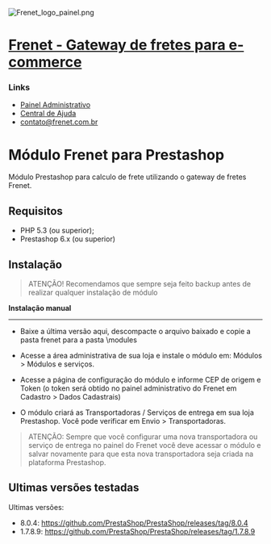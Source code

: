 ![Frenet_logo_painel.png](https://painel.frenet.com.br/Content/images/Frenet_logo_painel.png)
# [Frenet - Gateway de fretes para e-commerce](http://www.www.frenet.com.br) #

### Links ###
* [Painel Administrativo](https://painel.frenet.com.br)
* [Central de Ajuda](https://frenet.zendesk.com/hc/pt-br)
* [contato@frenet.com.br](mailto:contato@frenet.com.br)

Módulo Frenet para Prestashop
=============================

Módulo Prestashop para calculo de frete utilizando o gateway de fretes Frenet.

Requisitos
----------
* PHP 5.3 (ou superior);
* Prestashop 6.x (ou superior)

## Instalação ##

> ATENÇÃO! Recomendamos que sempre seja feito backup antes de realizar qualquer instalação de m&oacute;dulo

**Instalação manual**
**********************************************************************************************

* Baixe a última versão aqui, descompacte o arquivo baixado e copie a pasta frenet para a pasta \modules

* Acesse a área administrativa de sua loja e instale o módulo em: Módulos > Módulos e serviços.

* Acesse a página de configuração do módulo e informe CEP de origem e Token (o token será obtido no painel administrativo do Frenet em Cadastro > Dados Cadastrais)

* O módulo criará as Transportadoras / Serviços de entrega em sua loja Prestashop. Você pode verificar em Envio > Transportadoras. 
> ATENÇÃO: Sempre que você configurar uma nova transportadora ou serviço de entrega no painel do Frenet você deve acessar o módulo e salvar novamente para que esta nova transportadora seja criada na plataforma Prestashop.

## **Ultimas versões testadas**

Ultimas versões:
* 8.0.4: https://github.com/PrestaShop/PrestaShop/releases/tag/8.0.4
* 1.7.8.9: https://github.com/PrestaShop/PrestaShop/releases/tag/1.7.8.9
